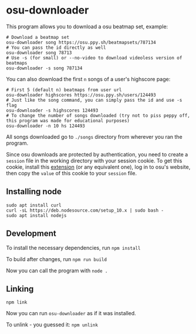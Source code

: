 # osu-downloader

This program allows you to download a osu beatmap set, example:

```
# Download a beatmap set
osu-downloader song https://osu.ppy.sh/beatmapsets/787134
# You can pass the id directly as well
osu-downloader song 78713
# Use -s (for small) or --no-video to download videoless version of beatmaps
osu-downloader -s song 787134
```

You can also download the first `n` songs of a user's highscore page:
```
# First 5 (default n) beatmaps from user url
osu-downloader highscores https://osu.ppy.sh/users/124493
# Just like the song command, you can simply pass the id and use -s flag
osu-downloader -s highscores 124493
# To change the number of songs downloaded (try not to piss peppy off, this program was made for educational purposes)
osu-downloader -n 10 hs 124493
```

All songs downloaded go to `./songs` directory from wherever you ran the program.

Since osu downloads are protected by authentication, you need to create a `session` file in the working directory with your session cookie.
To get this cookie, install this [extension](https://chrome.google.com/webstore/detail/editthiscookie/fngmhnnpilhplaeedifhccceomclgfbg) (or any equivalent one), log in to osu's website, then copy the `value` of this cookie to your `session` file.

## Installing node
```
sudo apt install curl
curl -sL https://deb.nodesource.com/setup_10.x | sudo bash -
sudo apt install nodejs
```

## Development
To install the necessary dependencies, run `npm install`

To build after changes, run `npm run build`

Now you can call the program with `node .`

## Linking
```
npm link
```

Now you can run `osu-downloader` as if it was installed.

To unlink - you guessed it: `npm unlink`
